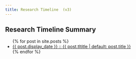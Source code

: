 ```yaml
---
title: Research Timeline  (v3)
---
```


<section id="timeline">
  <h1>Research Timeline Summary</h1>
  <ul class="timeline_ul">
    {% for post in site.posts %}
        <li class="timeline_card">
            <a href="{{site.url}}/{{site.github.repository_name}}{{post.url}}">
              <div class="date_other"> {{ post.display_date }} :: {{ post.tltitle  | default: post.title }} </div>
          </a>
       </li>
    {% endfor %}
  </ul>
</section>
